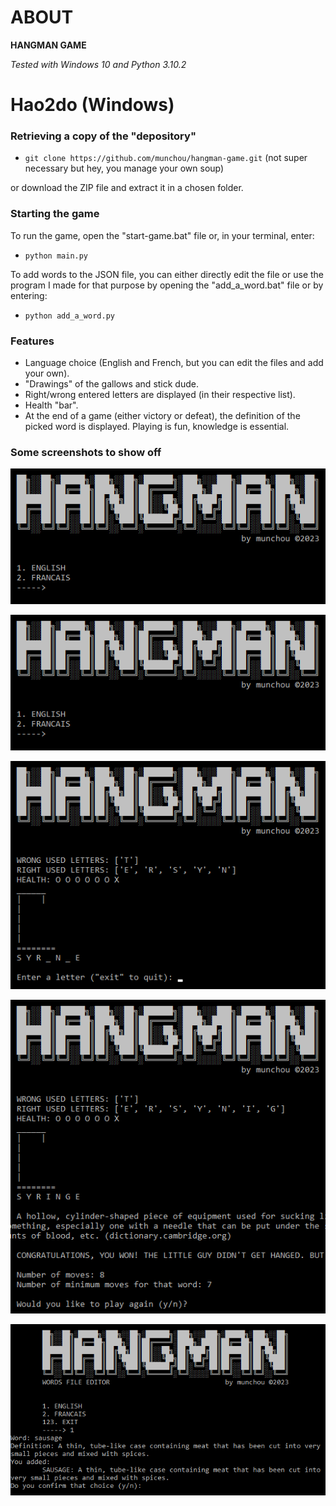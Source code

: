 # ABOUT

**HANGMAN GAME**

_Tested with Windows 10 and Python 3.10.2_


# Hao2do (Windows)
### Retrieving a copy of the "depository"

- `git clone https://github.com/munchou/hangman-game.git` (not super necessary but hey, you manage your own soup)

or download the ZIP file and extract it in a chosen folder.

### Starting the game
To run the game, open the "start-game.bat" file or, in your terminal, enter:
- `python main.py`

To add words to the JSON file, you can either directly edit the file or use the program I made for that purpose by opening the "add_a_word.bat" file or by entering:
- `python add_a_word.py`

### Features
- Language choice (English and French, but you can edit the files and add your own).
- "Drawings" of the gallows and stick dude.
- Right/wrong entered letters are displayed (in their respective list).
- Health "bar".
- At the end of a game (either victory or defeat), the definition of the picked word is displayed. Playing is fun, knowledge is essential.

### Some screenshots to show off

![img](readme_imgs/hangman03.png)

![img](readme_imgs/hangman04.png)

![img](readme_imgs/hangman05.png)

![img](readme_imgs/hangman06.png)

![img](readme_imgs/hangman07.png)